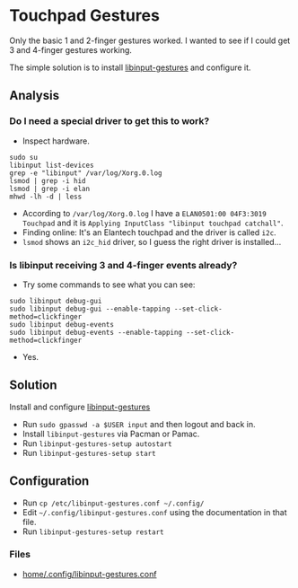 # Touchpad Gestures

Only the basic 1 and 2-finger gestures worked.
I wanted to see if I could get 3 and 4-finger gestures working.

The simple solution is to install
[libinput-gestures](https://github.com/bulletmark/libinput-gestures)
and configure it.

## Analysis

### Do I need a special driver to get this to work?

- Inspect hardware.
```shell
sudo su
libinput list-devices
grep -e "libinput" /var/log/Xorg.0.log
lsmod | grep -i hid
lsmod | grep -i elan
mhwd -lh -d | less
```
- According to `/var/log/Xorg.0.log` I have a `ELAN0501:00 04F3:3019 Touchpad`
and it is `Applying InputClass "libinput touchpad catchall"`.
- Finding online: It's an Elantech touchpad and the driver is called
`i2c`.
- `lsmod` shows an `i2c_hid` driver, so I guess the right driver is installed...

### Is libinput receiving 3 and 4-finger events already?

- Try some commands to see what you can see:
```shell
sudo libinput debug-gui
sudo libinput debug-gui --enable-tapping --set-click-method=clickfinger
sudo libinput debug-events
sudo libinput debug-events --enable-tapping --set-click-method=clickfinger
```
- Yes.

## Solution

Install and configure
[libinput-gestures](https://github.com/bulletmark/libinput-gestures)

- Run `sudo gpasswd -a $USER input` and then logout and back in.
- Install `libinput-gestures` via Pacman or Pamac.
- Run `libinput-gestures-setup autostart`
- Run `libinput-gestures-setup start`

## Configuration

- Run `cp /etc/libinput-gestures.conf ~/.config/`
- Edit `~/.config/libinput-gestures.conf` using the documentation in that file.
- Run `libinput-gestures-setup restart`

### Files

- [home/.config/libinput-gestures.conf](../../files/home/.config/libinput-gestures.conf)
